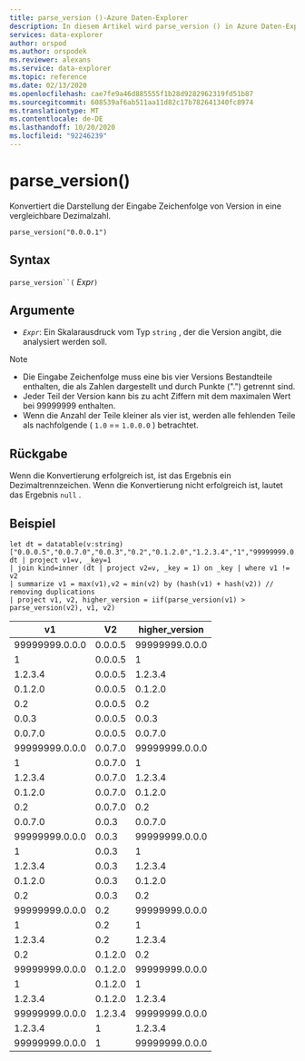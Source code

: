 ```yaml
---
title: parse_version ()-Azure Daten-Explorer
description: In diesem Artikel wird parse_version () in Azure Daten-Explorer beschrieben.
services: data-explorer
author: orspod
ms.author: orspodek
ms.reviewer: alexans
ms.service: data-explorer
ms.topic: reference
ms.date: 02/13/2020
ms.openlocfilehash: cae7fe9a46d885555f1b28d9282962319fd51b87
ms.sourcegitcommit: 608539af6ab511aa11d82c17b782641340fc8974
ms.translationtype: MT
ms.contentlocale: de-DE
ms.lasthandoff: 10/20/2020
ms.locfileid: "92246239"
---
```

# <a name="parse_version"></a>parse_version()

Konvertiert die Darstellung der Eingabe Zeichenfolge von Version in eine vergleichbare Dezimalzahl.

```kusto
parse_version("0.0.0.1")
```

## <a name="syntax"></a>Syntax

`parse_version``(` *Expr*`)`

## <a name="arguments"></a>Argumente

* *`Expr`*: Ein Skalarausdruck vom Typ `string` , der die Version angibt, die analysiert werden soll.

> [!NOTE]
> * Die Eingabe Zeichenfolge muss eine bis vier Versions Bestandteile enthalten, die als Zahlen dargestellt und durch Punkte (".") getrennt sind.
> * Jeder Teil der Version kann bis zu acht Ziffern mit dem maximalen Wert bei 99999999 enthalten.
> * Wenn die Anzahl der Teile kleiner als vier ist, werden alle fehlenden Teile als nachfolgende ( `1.0`  ==  `1.0.0.0` ) betrachtet.

## <a name="returns"></a>Rückgabe

Wenn die Konvertierung erfolgreich ist, ist das Ergebnis ein Dezimaltrennzeichen.
Wenn die Konvertierung nicht erfolgreich ist, lautet das Ergebnis `null` .

## <a name="example"></a>Beispiel

```kusto
let dt = datatable(v:string)
["0.0.0.5","0.0.7.0","0.0.3","0.2","0.1.2.0","1.2.3.4","1","99999999.0.0.0"];
dt | project v1=v, _key=1 
| join kind=inner (dt | project v2=v, _key = 1) on _key | where v1 != v2
| summarize v1 = max(v1),v2 = min(v2) by (hash(v1) + hash(v2)) // removing duplications
| project v1, v2, higher_version = iif(parse_version(v1) > parse_version(v2), v1, v2)

```

|v1|V2|higher_version|
|---|---|---|
|99999999.0.0.0|0.0.0.5|99999999.0.0.0|
|1|0.0.0.5|1|
|1.2.3.4|0.0.0.5|1.2.3.4|
|0.1.2.0|0.0.0.5|0.1.2.0|
|0.2|0.0.0.5|0.2|
|0.0.3|0.0.0.5|0.0.3|
|0.0.7.0|0.0.0.5|0.0.7.0|
|99999999.0.0.0|0.0.7.0|99999999.0.0.0|
|1|0.0.7.0|1|
|1.2.3.4|0.0.7.0|1.2.3.4|
|0.1.2.0|0.0.7.0|0.1.2.0|
|0.2|0.0.7.0|0.2|
|0.0.7.0|0.0.3|0.0.7.0|
|99999999.0.0.0|0.0.3|99999999.0.0.0|
|1|0.0.3|1|
|1.2.3.4|0.0.3|1.2.3.4|
|0.1.2.0|0.0.3|0.1.2.0|
|0.2|0.0.3|0.2|
|99999999.0.0.0|0.2|99999999.0.0.0|
|1|0.2|1|
|1.2.3.4|0.2|1.2.3.4|
|0.2|0.1.2.0|0.2|
|99999999.0.0.0|0.1.2.0|99999999.0.0.0|
|1|0.1.2.0|1|
|1.2.3.4|0.1.2.0|1.2.3.4|
|99999999.0.0.0|1.2.3.4|99999999.0.0.0|
|1.2.3.4|1|1.2.3.4|
|99999999.0.0.0|1|99999999.0.0.0|
